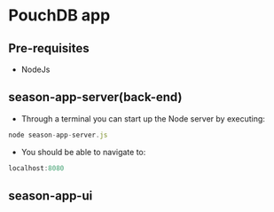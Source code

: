 # PouchDB app

## Pre-requisites

* NodeJs

## season-app-server(back-end)

* Through a terminal you can start up the Node server by executing:
```javascript
node season-app-server.js
```
* You should be able to navigate to: 
```javascript
localhost:8080
```

## season-app-ui